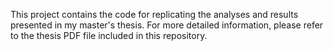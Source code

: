 This project contains the code for replicating the analyses and results presented in my master's thesis. For more detailed information, please refer to the thesis PDF file included in this repository.
